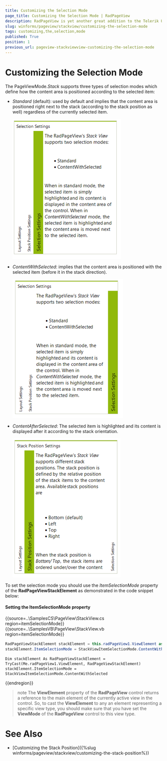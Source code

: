 ```yaml
---
title: Customizing the Selection Mode
page_title: Customizing the Selection Mode | RadPageView
description: RadPageView is yet another great addition to the Telerik UI for for WinForms suite. As the name implies, this control layouts pages of subcontrols in different views.
slug: winforms/pageview/stackview/customizing-the-selection-mode
tags: customizing,the,selection,mode
published: True
position: 1
previous_url: pageview-stackviewview-customizing-the-selection-mode
---
```


# Customizing the Selection Mode
  
The PageViewMode.*Stack* supports three types of selection modes which define how the content area is positioned according to the selected item:

* *Standard* (default): used by default and implies that the content area is positioned right next to the stack (according to the stack position as well) regardless of the currently selected item.

	![](images/pageview-stackview-customizing-the-selection-mode003.png)

* *ContentWithSelected*: implies that the content area is positioned with the selected item (before it in the stack direction).
	
	![](images/pageview-stackview-customizing-the-selection-mode001.png)

* *ContentAfterSelected*: The selected item is highlighted and its content is displayed after it according to the stack orientation.
	
	![](images/pageview-stackview-customizing-the-selection-mode002.png)

To set the selection mode you should use the *ItemSelectionMode* property of the **RadPageViewStackElement** as demonstrated in the code snippet below:

#### Setting the ItemSelectionMode property

{{source=..\SamplesCS\PageView\StackView.cs region=itemSelectionMode}} 
{{source=..\SamplesVB\PageView\StackView.vb region=itemSelectionMode}} 

````C#
RadPageViewStackElement stackElement = this.radPageView1.ViewElement as RadPageViewStackElement;
stackElement.ItemSelectionMode = StackViewItemSelectionMode.ContentWithSelected;

````
````VB.NET
Dim stackElement As RadPageViewStackElement = TryCast(Me.radPageView1.ViewElement, RadPageViewStackElement)
stackElement.ItemSelectionMode = StackViewItemSelectionMode.ContentWithSelected

````

{{endregion}} 


>note The **ViewElement** property of the **RadPageView** control returns a reference to the main element of the currently active view in the control. So, to cast the **ViewElement** to any an element representing a specific view type, you should make sure that you have set the **ViewMode** of the **RadPageView** control to this view type.

# See Also

* [Customizing the Stack Position]({%slug winforms/pageview/stackview/customizing-the-stack-position%})

